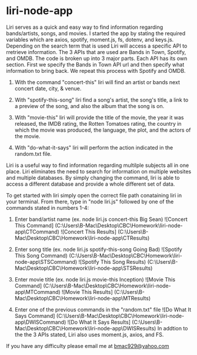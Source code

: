 # liri-node-app  
Liri serves as a quick and easy way to find information regarding bands/artists, songs, and movies. 
I started the app by stating the required variables which are axios, spotify, moment.js, fs, dotenv, and keys.js.
Depending on the search term that is used Liri will access a specific API to rretrieve information. The 3 APIs that are used are Bands in Town, Spotify, and OMDB. The code is broken up into 3 major parts. Each API has its own section. First we specify the Bands in Town API url and then specify what information to bring back. We repeat this process with Spotify and OMDB.

1. With the command "concert-this" liri will find an artist or bands next concert date, city, & venue.

2. With "spotify-this-song" liri find a song's artist, the song's title, a link to a preview of the song, and also the album that the song is on. 


3. With "movie-this" liri will provide the title of the movie, the year it was released, the IMDB rating, the Rotten Tomatoes rating, the country in which the movie was produced, the language, the plot, and the actors of the movie.

4. With "do-what-it-says" liri will perform the action indicated in the random.txt file.

Liri is a useful way to find information regarding multilple subjects all in one place. Liri eliminates the need to search for information on multiple websites and multiple databases. By simply changing the command, liri is able to access a different database and provide a whole different set of data.

To get started with liri simply open the correct file path conataining liri in your terminal. From there, type in "node liri.js" followed by one of the commands stated in numbers 1-4:

1. Enter band/artist name (ex. node liri.js concert-this Big Sean)
![Concert This Command] (C:\Users\B-Mac\Desktop\CBC\Homework\liri-node-app\CTCommand)
![Concert This Results] (C:\Users\B-Mac\Desktop\CBC\Homework\liri-node-app\CTResults)

2. Enter song title (ex. node liri.js spotify-this-song Going Bad)
![Spotify This Song Command) (C:\Users\B-Mac\Desktop\CBC\Homework\liri-node-app\STSCommand)
![Spotify This Song Results) (C:\Users\B-Mac\Desktop\CBC\Homework\liri-node-app\STSResults)

3. Enter movie title (ex. node liri.js movie-this Inception)
![Movie This Command] (C:\Users\B-Mac\Desktop\CBC\Homework\liri-node-app\MTCommand)
![Movie This Results] (C:\Users\B-Mac\Desktop\CBC\Homework\liri-node-app\MTResults)
4. Enter one of the previous commands in the "random.txt" file
![Do What It Says Command] (C:\Users\B-Mac\Desktop\CBC\Homework\liri-node-app\DWISCommand)
![Do What It Says Results] (C:\Users\B-Mac\Desktop\CBC\Homework\liri-node-app\DWISResults)
In addtion to the the 3 APIs stated, Liri also uses moment.js, axios, and FS.
                                        
                                        
If you have any difficulty please email me at bmac929@yahoo.com
